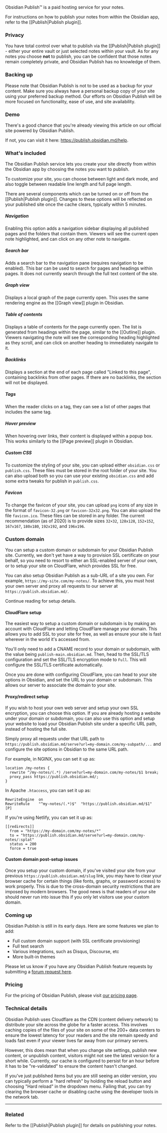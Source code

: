 Obsidian Publish™ is a paid hosting service for your notes.

For instructions on how to publish your notes from within the Obsidian app, refer to the [[Publish|Publish plugin]].

### Privacy

You have total control over what to publish via the [[Publish|Publish plugin]] - either your entire vault or just selected notes within your vault. As for any notes you choose **not** to publish, you can be confident that those notes remain completely private, and Obsidian Publish has no knowledge of them.

### Backing up

Please note that Obsidian Publish is not to be used as a backup for your content. Make sure you always have a personal backup copy of your site using your preferred backup method. Our efforts on Obsidian Publish will be more focused on functionality, ease of use, and site availability.

### Demo

There's a good chance that you're already viewing this article on our official site powered by Obsidian Publish.

If not, you can visit it here: https://publish.obsidian.md/help.

### What's included

The Obsidian Publish service lets you create your site directly from within the Obsidian app by choosing the notes you want to publish.

To customize your site, you can choose between light and dark mode, and also toggle between readable line length and full page length.

There are several components which can be turned on or off from the [[Publish|Publish plugin]]. Changes to these options will be reflected on your published site once the cache clears, typically within 5 minutes.

##### Navigation

Enabling this option adds a navigation sidebar displaying all published pages and the folders that contain them. Viewers will see the current open note highlighted, and can click on any other note to navigate.

##### Search bar

Adds a search bar to the navigation pane (requires navigation to be enabled). This bar can be used to search for pages and headings within pages. It does not currently search through the full text content of the site.

##### Graph view

Displays a local graph of the page currently open. This uses the same rendering engine as the [[Graph view]] plugin in Obsidian.

##### Table of contents

Displays a table of contents for the page currently open. The list is generated from headings within the page, similar to the [[Outline]] plugin. Viewers navigating the note will see the corresponding heading highlighted as they scroll, and can click on another heading to immediately navigate to it.

##### Backlinks

Displays a section at the end of each page called "Linked to this page", containing backlinks from other pages. If there are no backlinks, the section will not be displayed.

##### Tags

When the reader clicks on a tag, they can see a list of other pages that includes the same tag.

##### Hover preview

When hovering over links, their content is displayed within a popup box. This works similarly to the [[Page preview]] plugin in Obsidian.

##### Custom CSS

To customize the styling of your site, you can upload either `obsidian.css` or `publish.css`. These files must be stored in the root folder of your site. You can also upload both so you can use your existing `obsidian.css` and add some extra tweaks for publish in `publish.css`.

##### Favicon

To change the favicon of your site, you can upload `png` icons of any size in the format of `favicon-32.png` or `favicon-32x32.png`. You can also upload the file `favicon.ico`. These files can be stored in any folder. The current recommendation (as of 2020) is to provide sizes `32×32`, `128x128`, `152×152`, `167x167`, `180x180`, `192x192`, and `196x196`.

### Custom domain

You can setup a custom domain or subdomain for your Obsidian Publish site. Currently, we don't yet have a way to provision SSL certificate on your behalf, so you need to resort to either an SSL-enabled server of your own, or to setup your site on CloudFlare, which provides SSL for free.

You can also setup Obsidian Publish as a sub-URL of a site you own. For example, `https://my-site.com/my-notes/`. To achieve this, you must host your own server and proxy all requests to our server at `https://publish.obsidian.md/`.

Continue reading for setup details.

#### CloudFlare setup

The easiest way to setup a custom domain or subdomain is by making an account with CloudFlare and letting CloudFlare manage your domain. This allows you to add SSL to your site for free, as well as ensure your site is fast wherever in the world it's accessed from.

You'll only need to add a CNAME record to your domain or subdomain, with the value being `publish-main.obsidian.md`. Then, head to the SSL/TLS configuration and set the SSL/TLS encryption mode to `Full`. This will configure the SSL/TLS certificate automatically.

Once you are done with configuring CloudFlare, you can head to your site options in Obsidian, and set the URL to your domain or subdomain. This allows our server to associate the domain to your site.

#### Proxy/redirect setup

If you wish to host your own web server and setup your own SSL encryption, you can choose this option. If you are already hosting a website under your domain or subdomain, you can also use this option and setup your website to load your Obsidian Publish site under a specific URL path, instead of hosting the full site.

Simply proxy all requests under that URL path to `https://publish.obsidian.md/serve?url=my-domain.com/my-subpath/...` and configure the site options in Obsidian to the same URL path.

For example, in NGINX, you can set it up as:
```nginx
location /my-notes {
  rewrite ^/my-notes/(.*) /serve?url=my-domain.com/my-notes/$1 break;
  proxy_pass https://publish.obsidian.md/;
}
```

In Apache `.htaccess`, you can set it up as:
```htaccess
RewriteEngine  on
RewriteRule    "^my-notes/(.*)$"  "https://publish.obsidian.md/$1"  [P]
```

If you're using Netlify, you can set it up as:
```
[[redirects]]
  from = "https://my-domain.com/my-notes/*"
  to = "https://publish.obsidian.md/serve?url=my-domain.com/my-notes/:splat"
  status = 200
  force = true
```

#### Custom domain post-setup issues

Once you setup your custom domain, if you've visited your site from your previous `https://publish.obsidian.md/slug` link, you may have to clear your browser cache for certain things (like fonts, graphs, or password access) to work properly. This is due to the cross-domain security restrictions that are imposed by modern browsers. The good news is that readers of your site should never run into issue this if you only let visitors use your custom domain.

### Coming up

Obsidian Publish is still in its early days. Here are some features we plan to add:

- Full custom domain support (with SSL certificate provisioning)
- Full text search
- Various integrations, such as Disqus, Discourse, etc
- More built-in themes

Please let us know if you have any Obsidian Publish feature requests by submitting a [forum request here](https://forum.obsidian.md/).

### Pricing

For the pricing of Obsidian Publish, please visit [our pricing page](https://obsidian.md/pricing).

### Technical details

Obsidian Publish uses Cloudflare as the CDN (content delivery network) to distribute your site across the globe for a faster access. This involves caching copies of the files of your site on some of the 200+ data centers to ensure the lowest latency for your readers and the site remain speedy and loads fast even if your viewer lives far away from our primary servers.

However, this does mean that when you change site settings, publish new content, or unpublish content, visitors might not see the latest version for a short while. Currently, our cache is configured to persist for an hour before it has to be "re-validated" to ensure the content hasn't changed.

If you've just published items but you are still seeing an older version, you can typically perform a "hard refresh" by holding the reload button and choosing "Hard reload" in the dropdown menu. Failing that, you can try clearing the browser cache or disabling cache using the developer tools in the network tab.

---

### Related

Refer to the [[Publish|Publish plugin]] for details on publishing your notes. 
